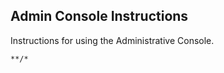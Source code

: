 Admin Console Instructions
--------------------------

Instructions for using the Administrative Console.

```match
**/*
```
